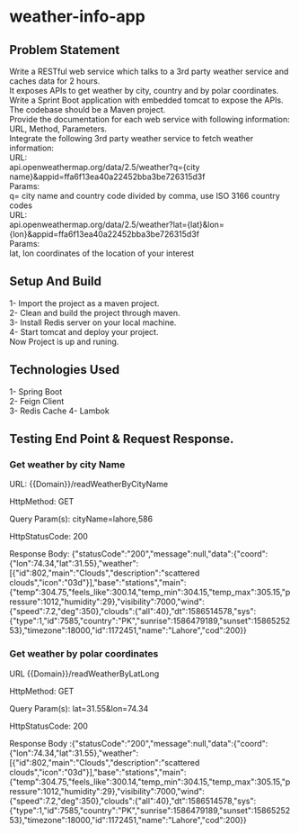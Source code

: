 # weather-info-app

## Problem Statement


Write a RESTful web service which talks to a 3rd party weather service and caches data for 2 hours.  
It exposes APIs to get weather by city, country and by polar coordinates.  
Write a Sprint Boot application with embedded tomcat to expose the APIs. The codebase should be a Maven project.  
Provide the documentation for each web service with following information:  
URL, Method, Parameters.  
Integrate the following 3rd party weather service to fetch weather information:   
URL:  
api.openweathermap.org/data/2.5/weather?q={city name}&appid=ffa6f13ea40a22452bba3be726315d3f  
Params:  
q= city name and country code divided by comma, use ISO 3166 country codes  
URL:  
api.openweathermap.org/data/2.5/weather?lat={lat}&lon={lon}&appid=ffa6f13ea40a22452bba3be726315d3f  
Params:  
lat, lon coordinates of the location of your interest  

## Setup And Build  
1- Import the project as a maven project.  
2- Clean and build the project through maven.  
3- Install Redis server on your local machine.  
4- Start tomcat and deploy your project.  
Now Project is up and runing.  

## Technologies Used  
1- Spring Boot  
2- Feign Client  
3- Redis Cache 
4- Lambok  

## Testing End Point & Request Response.

### Get weather by city Name
	 
URL:	{{Domain}}/readWeatherByCityName

HttpMethod:	GET

Query Param(s):	cityName=lahore,586

HttpStatusCode:	200

Response Body:	{"statusCode":"200","message":null,"data":{"coord":{"lon":74.34,"lat":31.55},"weather":[{"id":802,"main":"Clouds","description":"scattered clouds","icon":"03d"}],"base":"stations","main":{"temp":304.75,"feels_like":300.14,"temp_min":304.15,"temp_max":305.15,"pressure":1012,"humidity":29},"visibility":7000,"wind":{"speed":7.2,"deg":350},"clouds":{"all":40},"dt":1586514578,"sys":{"type":1,"id":7585,"country":"PK","sunrise":1586479189,"sunset":1586525253},"timezone":18000,"id":1172451,"name":"Lahore","cod":200}}

### Get weather by polar coordinates

URL	{{Domain}}/readWeatherByLatLong

HttpMethod:	GET

Query Param(s):	lat=31.55&lon=74.34

HttpStatusCode:	200

Response Body	:{"statusCode":"200","message":null,"data":{"coord":{"lon":74.34,"lat":31.55},"weather":[{"id":802,"main":"Clouds","description":"scattered clouds","icon":"03d"}],"base":"stations","main":{"temp":304.75,"feels_like":300.14,"temp_min":304.15,"temp_max":305.15,"pressure":1012,"humidity":29},"visibility":7000,"wind":{"speed":7.2,"deg":350},"clouds":{"all":40},"dt":1586514578,"sys":{"type":1,"id":7585,"country":"PK","sunrise":1586479189,"sunset":1586525253},"timezone":18000,"id":1172451,"name":"Lahore","cod":200}}


